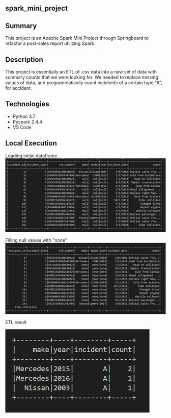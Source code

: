 ## spark_mini_project

## Summary
This project is an Apache Spark Mini Project through Springboard to refactor a post-sales report utilizing Spark. 

## Description
This project is essentially an ETL of .csv data into a new set of data with summary counts that we were looking for. We needed to replace missing values of data, and 
programmatically count incidients of a certain type "A", for accident. 

## Technologies
- Python 3.7
- Pyspark 2.4.4
- VS Code

## Local Execution
Loading initial dataframe
![Alt Text](screenshot/load.JPG?raw=true "load output")

Filling null values with "none"
![Alt Text](screenshot/fill_null.JPG?raw=true "load output")

ETL result 

![Alt Text](screenshot/result.JPG?raw=true "load output")

